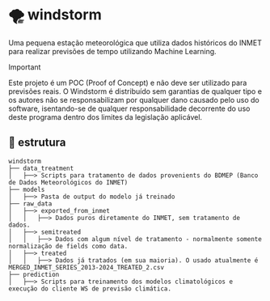 # 🌪️ windstorm
Uma pequena estação meteorológica que utiliza dados históricos do INMET para realizar previsões de tempo utilizando Machine Learning.

> [!IMPORTANT]  
> Este projeto é um POC (Proof of Concept) e não deve ser utilizado para previsões reais.
> O Windstorm é distribuído sem garantias de qualquer tipo e os autores não se responsabilizam por qualquer dano causado pelo uso do software, isentando-se de qualquer responsabilidade decorrente do uso deste programa dentro dos limites da legislação aplicável.

## 📂 estrutura

```
windstorm
├── data_treatment
│   ├──> Scripts para tratamento de dados provenients do BDMEP (Banco de Dados Meteorológicos do INMET)
├── models
│   ├──> Pasta de output do modelo já treinado
├── raw_data
│   ├──> exported_from_inmet
│   │   ├──> Dados puros diretamente do INMET, sem tratamento de dados.
│   ├──> semitreated
│   │   ├──> Dados com algum nível de tratamento - normalmente somente normalização de fields como data.
│   ├──> treated
│   │   ├──> Dados já tratados (em sua maioria). O usado atualmente é MERGED_INMET_SERIES_2013-2024_TREATED_2.csv
├── prediction
│   ├──> Scripts para treinamento dos modelos climatológicos e execução do cliente WS de previsão climática.
```
